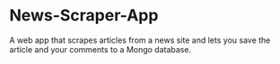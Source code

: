 # News-Scraper-App
A web app that scrapes articles from a news site and lets you save the article and your comments to a Mongo database. 
